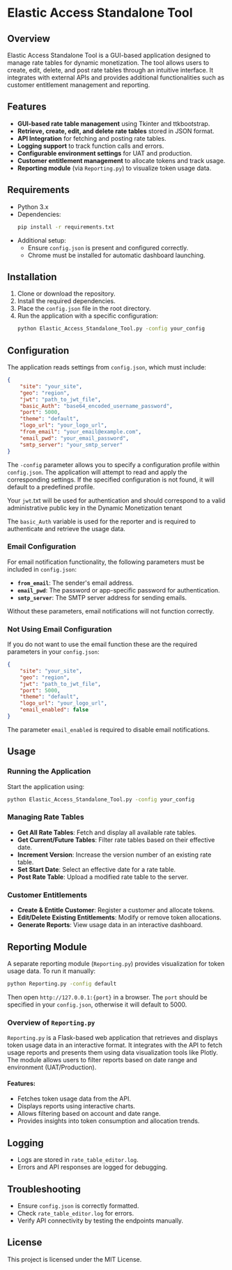 # Elastic Access Standalone Tool

## Overview

Elastic Access Standalone Tool is a GUI-based application designed to manage rate tables for dynamic monetization. The tool allows users to create, edit, delete, and post rate tables through an intuitive interface. It integrates with external APIs and provides additional functionalities such as customer entitlement management and reporting.

## Features

- **GUI-based rate table management** using Tkinter and ttkbootstrap.
- **Retrieve, create, edit, and delete rate tables** stored in JSON format.
- **API Integration** for fetching and posting rate tables.
- **Logging support** to track function calls and errors.
- **Configurable environment settings** for UAT and production.
- **Customer entitlement management** to allocate tokens and track usage.
- **Reporting module** (via `Reporting.py`) to visualize token usage data.

## Requirements

- Python 3.x
- Dependencies:
  ```sh
  pip install -r requirements.txt
  ```
- Additional setup:
  - Ensure `config.json` is present and configured correctly.
  - Chrome must be installed for automatic dashboard launching.

## Installation

1. Clone or download the repository.
2. Install the required dependencies.
3. Place the `config.json` file in the root directory.
4. Run the application with a specific configuration:
   ```sh
   python Elastic_Access_Standalone_Tool.py -config your_config
   ```

## Configuration

The application reads settings from `config.json`, which must include:

```json
{
    "site": "your_site",
    "geo": "region",
    "jwt": "path_to_jwt_file",
    "basic_Auth": "base64_encoded_username_password",
    "port": 5000,
    "theme": "default",
    "logo_url": "your_logo_url",
    "from_email": "your_email@example.com",
    "email_pwd": "your_email_password",
    "smtp_server": "your_smtp_server"
}
```

The `-config` parameter allows you to specify a configuration profile within `config.json`. The application will attempt to read and apply the corresponding settings. If the specified configuration is not found, it will default to a predefined profile.

Your `jwt`.txt will be used for authentication and should correspond to a valid administrative public key in the Dynamic Monetization tenant

The `basic_Auth` variable is used for the reporter and is required to authenticate and retrieve the usage data.

### Email Configuration

For email notification functionality, the following parameters must be included in `config.json`:
- **`from_email`**: The sender's email address.
- **`email_pwd`**: The password or app-specific password for authentication.
- **`smtp_server`**: The SMTP server address for sending emails.

Without these parameters, email notifications will not function correctly.

### Not Using Email Configuration

If you do not want to use the email function these are the required parameters in your `config.json`:
```json
{
    "site": "your_site",
    "geo": "region",
    "jwt": "path_to_jwt_file",
    "port": 5000,
    "theme": "default",
    "logo_url": "your_logo_url",
    "email_enabled": false
}
```

The parameter `email_enabled` is required to disable email notifications.

## Usage

### Running the Application

Start the application using:

```sh
python Elastic_Access_Standalone_Tool.py -config your_config
```

### Managing Rate Tables

- **Get All Rate Tables**: Fetch and display all available rate tables.
- **Get Current/Future Tables**: Filter rate tables based on their effective date.
- **Increment Version**: Increase the version number of an existing rate table.
- **Set Start Date**: Select an effective date for a rate table.
- **Post Rate Table**: Upload a modified rate table to the server.

### Customer Entitlements

- **Create & Entitle Customer**: Register a customer and allocate tokens.
- **Edit/Delete Existing Entitlements**: Modify or remove token allocations.
- **Generate Reports**: View usage data in an interactive dashboard.

## Reporting Module

A separate reporting module (`Reporting.py`) provides visualization for token usage data. To run it manually:

```sh
python Reporting.py -config default
```

Then open `http://127.0.0.1:{port}` in a browser. The `port` should be specified in your `config.json`, otherwise it will default to 5000.

### Overview of `Reporting.py`

`Reporting.py` is a Flask-based web application that retrieves and displays token usage data in an interactive format. It integrates with the API to fetch usage reports and presents them using data visualization tools like Plotly. The module allows users to filter reports based on date range and environment (UAT/Production).

#### Features:
- Fetches token usage data from the API.
- Displays reports using interactive charts.
- Allows filtering based on account and date range.
- Provides insights into token consumption and allocation trends.

## Logging

- Logs are stored in `rate_table_editor.log`.
- Errors and API responses are logged for debugging.

## Troubleshooting

- Ensure `config.json` is correctly formatted.
- Check `rate_table_editor.log` for errors.
- Verify API connectivity by testing the endpoints manually.

## License

This project is licensed under the MIT License.

